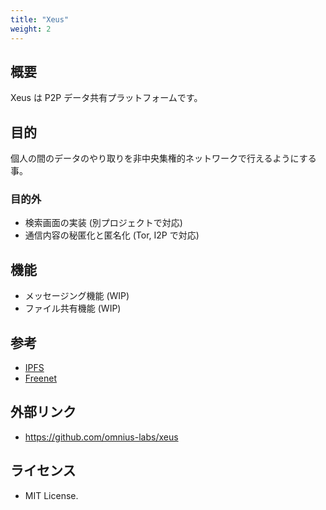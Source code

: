 ```yaml
---
title: "Xeus"
weight: 2
---
```


## 概要

Xeus は P2P データ共有プラットフォームです。

## 目的

個人の間のデータのやり取りを非中央集権的ネットワークで行えるようにする事。

### 目的外

- 検索画面の実装 (別プロジェクトで対応)
- 通信内容の秘匿化と匿名化 (Tor, I2P で対応)

## 機能

- メッセージング機能 (WIP)
- ファイル共有機能 (WIP)

## 参考

- [IPFS](https://github.com/ipfs)
- [Freenet](https://github.com/Freenet)

## 外部リンク

- <https://github.com/omnius-labs/xeus>

## ライセンス

- MIT License.
